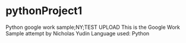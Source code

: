 # pythonProject1
Python google work sample;NY;TEST UPLOAD
This is the Google Work Sample attempt by Nicholas Yudin
Language used: Python
